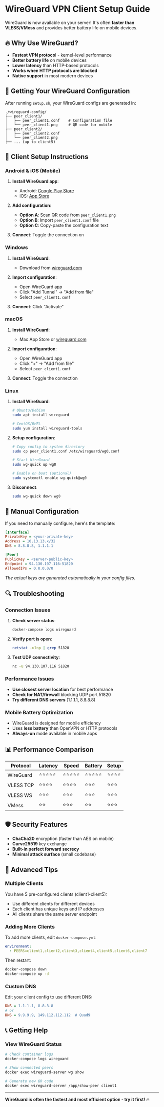 # WireGuard VPN Client Setup Guide

WireGuard is now available on your server! It's often **faster than VLESS/VMess** and provides better battery life on mobile devices.

## 🔥 Why Use WireGuard?

- **Fastest VPN protocol** - kernel-level performance
- **Better battery life** on mobile devices
- **Lower latency** than HTTP-based protocols
- **Works when HTTP protocols are blocked**
- **Native support** in most modern devices

## 📁 Getting Your WireGuard Configuration

After running `setup.sh`, your WireGuard configs are generated in:

```
./wireguard-config/
├── peer_client1/
│   ├── peer_client1.conf    # Configuration file
│   └── peer_client1.png     # QR code for mobile
├── peer_client2/
│   ├── peer_client2.conf
│   └── peer_client2.png
├── ... (up to client5)
```

## 📱 Client Setup Instructions

### Android & iOS (Mobile)

1. **Install WireGuard app**:

   - Android: [Google Play Store](https://play.google.com/store/apps/details?id=com.wireguard.android)
   - iOS: [App Store](https://apps.apple.com/app/wireguard/id1441195209)

2. **Add configuration**:

   - **Option A**: Scan QR code from `peer_client1.png`
   - **Option B**: Import `peer_client1.conf` file
   - **Option C**: Copy-paste the configuration text

3. **Connect**: Toggle the connection on

### Windows

1. **Install WireGuard**:

   - Download from [wireguard.com](https://www.wireguard.com/install/)

2. **Import configuration**:

   - Open WireGuard app
   - Click "Add Tunnel" → "Add from file"
   - Select `peer_client1.conf`

3. **Connect**: Click "Activate"

### macOS

1. **Install WireGuard**:

   - Mac App Store or [wireguard.com](https://www.wireguard.com/install/)

2. **Import configuration**:

   - Open WireGuard app
   - Click "+" → "Add from file"
   - Select `peer_client1.conf`

3. **Connect**: Toggle the connection

### Linux

1. **Install WireGuard**:

   ```bash
   # Ubuntu/Debian
   sudo apt install wireguard

   # CentOS/RHEL
   sudo yum install wireguard-tools
   ```

2. **Setup configuration**:

   ```bash
   # Copy config to system directory
   sudo cp peer_client1.conf /etc/wireguard/wg0.conf

   # Start WireGuard
   sudo wg-quick up wg0

   # Enable on boot (optional)
   sudo systemctl enable wg-quick@wg0
   ```

3. **Disconnect**:
   ```bash
   sudo wg-quick down wg0
   ```

## 🔧 Manual Configuration

If you need to manually configure, here's the template:

```ini
[Interface]
PrivateKey = <your-private-key>
Address = 10.13.13.x/32
DNS = 8.8.8.8, 1.1.1.1

[Peer]
PublicKey = <server-public-key>
Endpoint = 94.130.107.116:51820
AllowedIPs = 0.0.0.0/0
```

_The actual keys are generated automatically in your config files._

## 🔍 Troubleshooting

### Connection Issues

1. **Check server status**:

   ```bash
   docker-compose logs wireguard
   ```

2. **Verify port is open**:

   ```bash
   netstat -ulnp | grep 51820
   ```

3. **Test UDP connectivity**:
   ```bash
   nc -u 94.130.107.116 51820
   ```

### Performance Issues

- **Use closest server location** for best performance
- **Check for NAT/firewall** blocking UDP port 51820
- **Try different DNS servers** (1.1.1.1, 8.8.8.8)

### Mobile Battery Optimization

- WireGuard is designed for mobile efficiency
- Uses **less battery** than OpenVPN or HTTP protocols
- **Always-on** mode available in mobile apps

## 📊 Performance Comparison

| Protocol  | Latency    | Speed      | Battery    | Setup    |
| --------- | ---------- | ---------- | ---------- | -------- |
| WireGuard | ⭐⭐⭐⭐⭐ | ⭐⭐⭐⭐⭐ | ⭐⭐⭐⭐⭐ | ⭐⭐⭐⭐ |
| VLESS TCP | ⭐⭐⭐⭐   | ⭐⭐⭐⭐   | ⭐⭐⭐     | ⭐⭐⭐   |
| VLESS WS  | ⭐⭐⭐     | ⭐⭐⭐     | ⭐⭐⭐     | ⭐⭐⭐   |
| VMess     | ⭐⭐       | ⭐⭐⭐     | ⭐⭐       | ⭐⭐⭐   |

## 🛡️ Security Features

- **ChaCha20** encryption (faster than AES on mobile)
- **Curve25519** key exchange
- **Built-in perfect forward secrecy**
- **Minimal attack surface** (small codebase)

## 🚀 Advanced Tips

### Multiple Clients

You have 5 pre-configured clients (client1-client5):

- Use different clients for different devices
- Each client has unique keys and IP addresses
- All clients share the same server endpoint

### Adding More Clients

To add more clients, edit `docker-compose.yml`:

```yaml
environment:
  - PEERS=client1,client2,client3,client4,client5,client6,client7
```

Then restart:

```bash
docker-compose down
docker-compose up -d
```

### Custom DNS

Edit your client config to use different DNS:

```ini
DNS = 1.1.1.1, 8.8.8.8
# or
DNS = 9.9.9.9, 149.112.112.112  # Quad9
```

## 📞 Getting Help

### View WireGuard Status

```bash
# Check container logs
docker-compose logs wireguard

# Show connected peers
docker exec wireguard-server wg show

# Generate new QR code
docker exec wireguard-server /app/show-peer client1
```

---

**WireGuard is often the fastest and most efficient option - try it first!** 🔥
